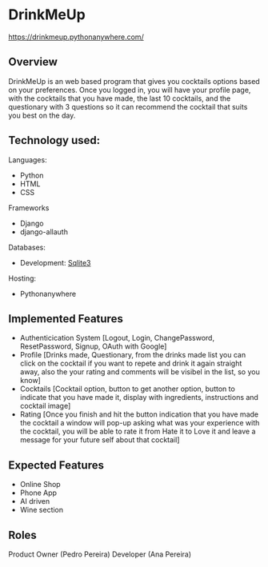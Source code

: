 # DrinkMeUp

https://drinkmeup.pythonanywhere.com/

## Overview

DrinkMeUp is an web based program that gives you cocktails options based on your preferences. Once you logged in, you will have your profile page, with the cocktails that you have made, the last 10 cocktails, and the questionary with 3 questions so it can recommend the cocktail that suits you best on the day.

## Technology used:

Languages: 
- Python 
- HTML 
- CSS

Frameworks
- Django 
- django-allauth

Databases: 
- Development: [Sqlite3](https://sqlite.org/)


Hosting: 
- Pythonanywhere
	


## Implemented Features 

- Authenticication System
	[Logout, Login, ChangePassword, ResetPassword, Signup, OAuth with Google]
- Profile
	[Drinks made, Questionary, from the drinks made list you can click on the cocktail if you want to repete and drink it again straight away, also the your rating and comments will be visibel in the list, so you know]
- Cocktails
	[Cocktail option, button to get another option, button to indicate that you have made it, display with ingredients, instructions and cocktail image] 
- Rating
	[Once you finish and hit the button indication that you have made the cocktail a window will pop-up asking what was your experience with the cocktail, you will be able to rate it from Hate it to Love it and leave a message for your future self about that cocktail]
	

## Expected Features

- Online Shop
- Phone App
- AI driven 
- Wine section


## Roles

Product Owner (Pedro Pereira)
Developer (Ana Pereira)













